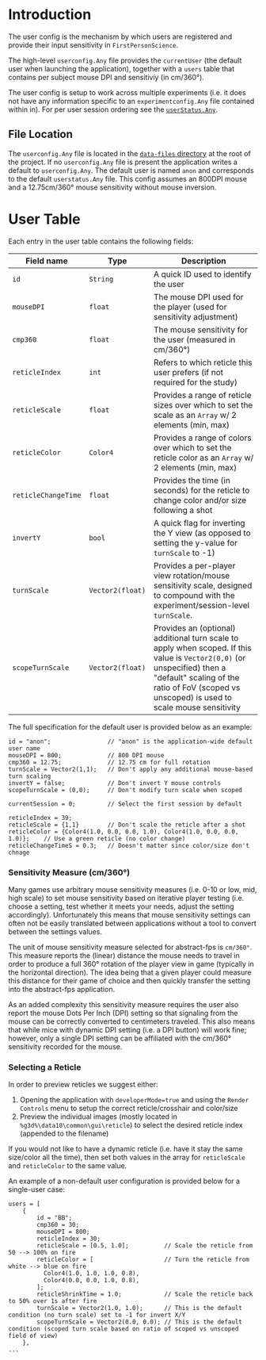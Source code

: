 # Introduction
The user config is the mechanism by which users are registered and provide their input sensitivity in `FirstPersonScience`.

The high-level `userconfig.Any` file provides the `currentUser` (the default user when launching the application), together with a `users` table that contains per subject mouse DPI and sensitiviy (in cm/360°).

The user config is setup to work across multiple experiments (i.e. it does not have any information specific to an `experimentconfig.Any` file contained within in). For per user session ordering see the [`userStatus.Any`](./userStatusReadme.md).

## File Location
The `userconfig.Any` file is located in the [`data-files` directory](../data-files/) at the root of the project. If no `userconfig.Any` file is present the application writes a default to `userconfig.Any`. The default user is named `anon` and corresponds to the default `userstatus.Any` file. This config assumes an 800DPI mouse and a 12.75cm/360° mouse sensitivity without mouse inversion.

# User Table
Each entry in the user table contains the following fields:

|Field name           |Type     |Description                                                                                          |
|---------------------|---------|-----------------------------------------------------------------------------------------------------|
|`id`                 |`String` |A quick ID used to identify the user                                                                 |
|`mouseDPI`           |`float`  |The mouse DPI used for the player (used for sensitivity adjustment)                                  |
|`cmp360`             |`float`  |The mouse sensitivity for the user (measured in cm/360°)                                             |
|`reticleIndex`       |`int`    |Refers to which reticle this user prefers (if not required for the study)                            |
|`reticleScale`       |`float`  |Provides a range of reticle sizes over which to set the scale as an `Array` w/ 2 elements (min, max) | 
|`reticleColor`       |`Color4` |Provides a range of colors over which to set the reticle color as an `Array` w/ 2 elements (min, max)|
|`reticleChangeTime`  |`float`  |Provides the time (in seconds) for the reticle to change color and/or size following a shot          |
|`invertY`            |`bool`   |A quick flag for inverting the Y view (as opposed to setting the y-value for `turnScale` to -1)      |
|`turnScale`          |`Vector2(float)`|Provides a per-player view rotation/mouse sensitivity scale, designed to compound with the experiment/session-level `turnScale`.|
|`scopeTurnScale`     |`Vector2(float)`|Provides an (optional) additional turn scale to apply when scoped. If this value is `Vector2(0,0)` (or unspecified) then a "default" scaling of the ratio of FoV (scoped vs unscoped) is used to scale mouse sensitivity |

The full specification for the default user is provided below as an example:

```
id = "anon";                // "anon" is the application-wide default user name
mouseDPI = 800;             // 800 DPI mouse
cmp360 = 12.75;             // 12.75 cm for full rotation
turnScale = Vector2(1,1);   // Don't apply any additional mouse-based turn scaling
invertY = false;            // Don't invert Y mouse controls
scopeTurnScale = (0,0);     // Don't modify turn scale when scoped

currentSession = 0;         // Select the first session by default

reticleIndex = 39;          
reticleScale = {1,1}        // Don't scale the reticle after a shot
reticleColor = {Color4(1.0, 0.0, 0.0, 1.0), Color4(1.0, 0.0, 0.0, 1.0)};    // Use a green reticle (no color change)
reticleChangeTimeS = 0.3;   // Doesn't matter since color/size don't chnage
```

### Sensitivity Measure (cm/360°)
Many games use arbitrary mouse sensitivity measures (i.e. 0-10 or low, mid, high scale) to set mouse sensitivity based on iterative player testing (i.e. choose a setting, test whether it meets your needs, adjust the setting accordingly). Unfortunately this means that mouse sensitivity settings can often not be easily translated between applications without a tool to convert between the settings values.

The unit of mouse sensitivity measure selected for abstract-fps is `cm/360°`. This measure reports the (linear) distance the mouse needs to travel in order to produce a full 360° rotation of the player view in game (typically in the horizontal direction). The idea being that a given player could measure this distance for their game of choice and then quickly transfer the setting into the abstract-fps application.

As an added complexity this sensitivity measure requires the user also report the mouse Dots Per Inch (DPI) setting so that signaling from the mouse can be correctly converted to centimeters traveled. This also means that while mice with dynamic DPI setting (i.e. a DPI button) will work fine; however, only a single DPI setting can be affiliated with the cm/360° sensitivity recorded for the mouse.

### Selecting a Reticle
In order to preview reticles we suggest either:

1. Opening the application with `developerMode=true` and using the `Render Controls` menu to setup the correct reticle/crosshair and color/size
2. Preview the individual images (mostly located in `%g3d%\data10\common\gui\reticle`) to select the desired reticle index (appended to the filename)

If you would not like to have a dynamic reticle (i.e. have it stay the same size/color all the time), then set both values in the array for `reticleScale` and `reticleColor` to the same value.

An example of a non-default user configuration is provided below for a single-user case:

```
users = [ 
    { 
        id = "BB"; 
        cmp360 = 30; 
        mouseDPI = 800;
        reticleIndex = 30;
        reticleScale = [0.5, 1.0];          // Scale the reticle from 50 --> 100% on fire
        reticleColor = [                    // Turn the reticle from white --> blue on fire
          Color4(1.0, 1.0, 1.0, 0.8),
          Color4(0.0, 0.0, 1.0, 0.8),
        ];
        reticleShrinkTime = 1.0;            // Scale the reticle back to 50% over 1s after fire
        turnScale = Vector2(1.0, 1.0);      // This is the default condition (no turn scale) set to -1 for invert X/Y
        scopeTurnScale = Vector2(0.0, 0.0); // This is the default condition (scoped turn scale based on ratio of scoped vs unscoped field of view)
    }, 
... 
```
